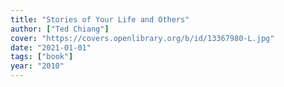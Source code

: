 ```yaml
---
title: "Stories of Your Life and Others"
author: ["Ted Chiang"]
cover: "https://covers.openlibrary.org/b/id/13367980-L.jpg"
date: "2021-01-01"
tags: ["book"]
year: "2010"
---
```

